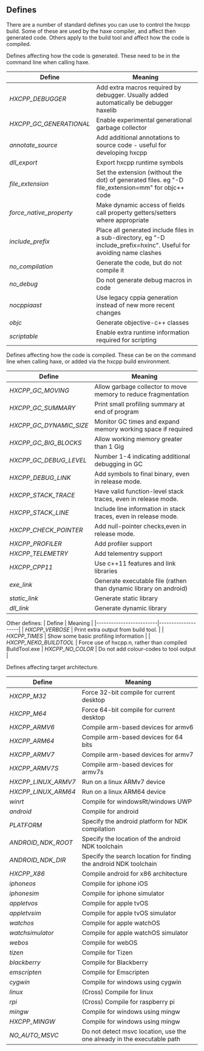 Defines
-------

There are a number of standard defines you can use to control the hxcpp build.  Some of these are used by the haxe compiler, and affect then generated code.  Others apply to the build tool and affect how the code is compiled.

Defines affecting how the code is generated.  These need to be in the command line when calling haxe.

| Define                  | Meaning            |
|-------------------------|--------------------|
| *HXCPP_DEBUGGER*        | Add extra macros required by debugger.  Usually added automatically be debugger haxelib |
| *HXCPP_GC_GENERATIONAL* | Enable experimental generational garbage collector |
| *annotate_source*       | Add additional annotations to source code - useful for developing hxcpp |
| *dll_export*            | Export hxcpp runtime symbols |
| *file_extension*        | Set the extension (without the dot) of generated files.  eg "-D file_extension=mm" for objc++ code  |
| *force_native_property* | Make dynamic access of fields call property getters/setters where appropriate |
| *include_prefix*        | Place all generated include files in a sub-directory, eg "-D include_prefix=hxinc".  Useful for avoiding name clashes |
| *no_compilation*        | Generate the code, but do not compile it |
| *no_debug*              | Do not generate debug macros in code |
| *nocppiaast*            | Use legacy cppia generation instead of new more recent changes |
| *objc*                  | Generate objective-c++ classes |
| *scriptable*            | Enable extra runtime information required for scripting |



Defines affecting how the code is compiled.  These can be on the command line when calling haxe, or added via the hxcpp build environment.

| Define                  | Meaning            |
|-------------------------|--------------------|
| *HXCPP_GC_MOVING*       | Allow garbage collector to move memory to reduce fragmentation |
| *HXCPP_GC_SUMMARY*      | Print small profiling summary at end of program |
| *HXCPP_GC_DYNAMIC_SIZE* | Monitor GC times and expand memory working space if required |
| *HXCPP_GC_BIG_BLOCKS*   | Allow working memory greater than 1 Gig |
| *HXCPP_GC_DEBUG_LEVEL*  | Number 1-4 indicating additional debugging in GC |
| *HXCPP_DEBUG_LINK*      | Add symbols to final binary, even in release mode. |
| *HXCPP_STACK_TRACE*     | Have valid function-level stack traces, even in release mode. |
| *HXCPP_STACK_LINE*      | Include line information in stack traces, even in release mode. |
| *HXCPP_CHECK_POINTER*   | Add null-pointer checks,even in release mode. |
| *HXCPP_PROFILER*        | Add profiler support |
| *HXCPP_TELEMETRY*       | Add telementry support |
| *HXCPP_CPP11*           | Use c++11 features and link libraries |
| *exe_link*              | Generate executable file (rathen than dynamic library on android) |
| *static_link*           | Generate static library |
| *dll_link*              | Generate dynamic library |

Other defines:
| Define                  | Meaning            |
|-------------------------|--------------------|
| *HXCPP_VERBOSE*         | Print extra output from build tool. |
| *HXCPP_TIMES*           | Show some basic profiling information |
| *HXCPP_NEKO_BUILDTOOL*  | Force use of hxcpp.n, rather than compiled BuildTool.exe
| *HXCPP_NO_COLOR*        | Do not add colour-codes to tool output |


Defines affecting target architecture.

| Define                  | Meaning            |
|-------------------------|--------------------|
| *HXCPP_M32*             | Force 32-bit compile for current desktop |
| *HXCPP_M64*             | Force 64-bit compile for current desktop |
| *HXCPP_ARMV6*           | Compile arm-based devices for armv6 |
| *HXCPP_ARM64*           | Compile arm-based devices for 64 bits |
| *HXCPP_ARMV7*           | Compile arm-based devices for armv7 |
| *HXCPP_ARMV7S*          | Compile arm-based devices for armv7s |
| *HXCPP_LINUX_ARMV7*     | Run on a linux ARMv7 device |
| *HXCPP_LINUX_ARM64*     | Run on a linux ARM64 device |
| *winrt*                 | Compile for windowsRt/windows UWP |
| *android*               | Compile for android |
| *PLATFORM*              | Specify the android platform for NDK compilation |
| *ANDROID_NDK_ROOT*      | Specify the location of the android NDK toolchain |
| *ANDROID_NDK_DIR*       | Specify the search location for finding the android NDK toolchain |
| *HXCPP_X86*             | Compile android for x86 architecture |
| *iphoneos*              | Compile for iphone iOS |
| *iphonesim*             | Compile for iphone simulator |
| *appletvos*             | Compile for apple tvOS |
| *appletvsim*            | Compile for apple tvOS simulator |
| *watchos*               | Compile for apple watchOS |
| *watchsimulator*        | Compile for apple watchOS simulator |
| *webos*                 | Compile for webOS |
| *tizen*                 | Compile for Tizen |
| *blackberry*            | Compile for Blackberry |
| *emscripten*            | Compile for Emscripten |
| *cygwin*                | Compile for windows using cygwin |
| *linux*                 | (Cross) Compile for linux |
| *rpi*                   | (Cross) Compile for raspberry pi |
| *mingw*                 | Compile for windows using mingw |
| *HXCPP_MINGW*           | Compile for windows using mingw |
| *NO_AUTO_MSVC*          | Do not detect msvc location, use the one already in the executable path |

